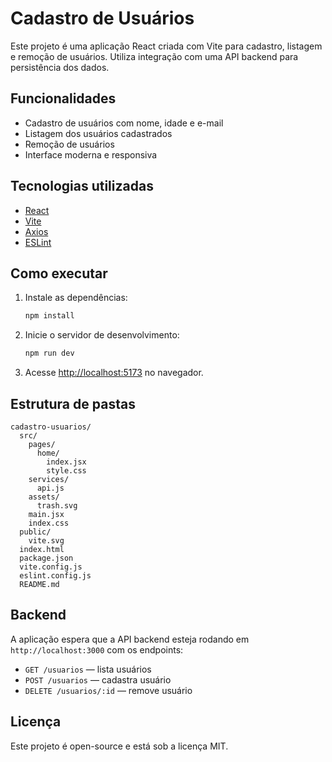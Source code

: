 # Cadastro de Usuários

Este projeto é uma aplicação React criada com Vite para cadastro, listagem e remoção de usuários. Utiliza integração com uma API backend para persistência dos dados.

## Funcionalidades

- Cadastro de usuários com nome, idade e e-mail
- Listagem dos usuários cadastrados
- Remoção de usuários
- Interface moderna e responsiva

## Tecnologias utilizadas

- [React](https://react.dev/)
- [Vite](https://vitejs.dev/)
- [Axios](https://axios-http.com/)
- [ESLint](https://eslint.org/)

## Como executar

1. Instale as dependências:
   ```sh
   npm install
   ```
2. Inicie o servidor de desenvolvimento:
   ```sh
   npm run dev
   ```
3. Acesse [http://localhost:5173](http://localhost:5173) no navegador.

## Estrutura de pastas

```
cadastro-usuarios/
  src/
    pages/
      home/
        index.jsx
        style.css
    services/
      api.js
    assets/
      trash.svg
    main.jsx
    index.css
  public/
    vite.svg
  index.html
  package.json
  vite.config.js
  eslint.config.js
  README.md
```

## Backend

A aplicação espera que a API backend esteja rodando em `http://localhost:3000` com os endpoints:

- `GET /usuarios` — lista usuários
- `POST /usuarios` — cadastra usuário
- `DELETE /usuarios/:id` — remove usuário

## Licença

Este projeto é open-source e está sob a licença MIT.